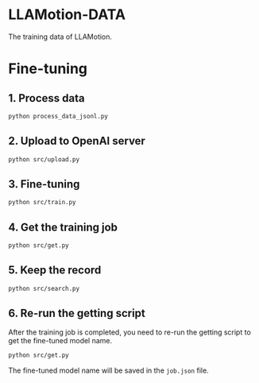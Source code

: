 # LLAMotion-DATA
The training data of LLAMotion.

# Fine-tuning

## 1. Process data

```bash
python process_data_jsonl.py
```

## 2. Upload to OpenAI server

```bash
python src/upload.py
```

## 3. Fine-tuning

```bash
python src/train.py
```

## 4. Get the training job

```bash
python src/get.py
```

## 5. Keep the record

```bash
python src/search.py
```

## 6. Re-run the getting script

After the training job is completed, you need to re-run the getting script to get the fine-tuned model name.

```bash
python src/get.py
```

The fine-tuned model name will be saved in the `job.json` file.
